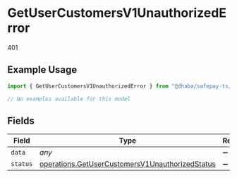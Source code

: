 # GetUserCustomersV1UnauthorizedError

401

## Example Usage

```typescript
import { GetUserCustomersV1UnauthorizedError } from "@dhaba/safepay-ts/models/errors";

// No examples available for this model
```

## Fields

| Field                                                                                                              | Type                                                                                                               | Required                                                                                                           | Description                                                                                                        |
| ------------------------------------------------------------------------------------------------------------------ | ------------------------------------------------------------------------------------------------------------------ | ------------------------------------------------------------------------------------------------------------------ | ------------------------------------------------------------------------------------------------------------------ |
| `data`                                                                                                             | *any*                                                                                                              | :heavy_minus_sign:                                                                                                 | N/A                                                                                                                |
| `status`                                                                                                           | [operations.GetUserCustomersV1UnauthorizedStatus](../../models/operations/getusercustomersv1unauthorizedstatus.md) | :heavy_minus_sign:                                                                                                 | N/A                                                                                                                |